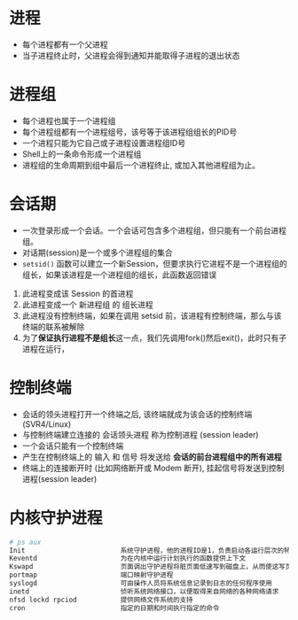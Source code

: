 # 进程
- 每个进程都有一个父进程
- 当子进程终止时，父进程会得到通知并能取得子进程的退出状态

# 进程组
- 每个进程也属于一个进程组
- 每个进程组都有一个进程组号，该号等于该进程组组长的PID号
- 一个进程只能为它自己或子进程设置进程组ID号
- Shell上的一条命令形成一个进程组
- 进程组的生命周期到组中最后一个进程终止, 或加入其他进程组为止。

# 会话期
- 一次登录形成一个会话。一个会话可包含多个进程组，但只能有一个前台进程组。
- 对话期(session)是一个或多个进程组的集合
- `setsid()` 函数可以建立一个新Session，但要求执行它进程不是一个进程组的组长，如果该进程是一个进程组的组长，此函数返回错误
1. 此进程变成该 Session 的首进程
1. 此进程变成一个 新进程组 的 组长进程
1. 此进程没有控制终端，如果在调用 setsid 前，该进程有控制终端，那么与该终端的联系被解除
1. 为了**保证执行进程不是组长**这一点，我们先调用fork()然后exit()，此时只有子进程在运行，

# 控制终端
- 会话的领头进程打开一个终端之后, 该终端就成为该会话的控制终端 (SVR4/Linux)
- 与控制终端建立连接的 会话领头进程 称为控制进程 (session leader)
- 一个会话只能有一个控制终端
- 产生在控制终端上的 输入 和 信号 将发送给 **会话的前台进程组中的所有进程**
- 终端上的连接断开时 (比如网络断开或 Modem 断开), 挂起信号将发送到控制进程(session leader)

#  内核守护进程
```bash
# ps aux
Init                        系统守护进程，他的进程ID是1，负责启动各运行层次的特定服务
Keventd                     为在内核中运行计划执行的函数提供上下文
Kswapd                      页面调出守护进程将脏页面低速写到磁盘上，从而使这写页面在需要时仍可回收使用
portmap                     端口映射守护进程
syslogd                     可由操作人员将系统信息记录到日志的任何程序使用
inetd                       侦听系统网络接口，以便取得来自网络的各种网络请求
nfsd lockd rpciod           提供网络文件系统的支持
cron                        指定的日期和时间执行指定的命令
```
